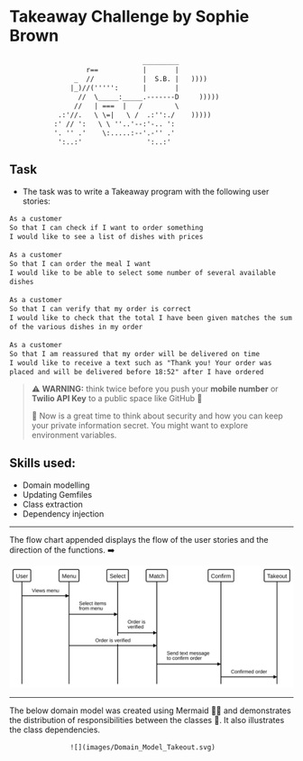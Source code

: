Takeaway Challenge by Sophie Brown
==================
```
                                 _________
                   r==           |       |
                _  //            |  S.B. |   ))))
               |_)//(''''':      |       |
                 //  \_____:_____.-------D     )))))
                //   | ===  |   /        \
            .:'//.   \ \=|   \ /  .:'':./    )))))
           :' // ':   \ \ ''..'--:'-.. ':
           '. '' .'    \:.....:--'.-'' .'
            ':..:'                ':..:'

 ```

Task
-----
* The task was to write a Takeaway program with the following user stories:

```
As a customer
So that I can check if I want to order something
I would like to see a list of dishes with prices

As a customer
So that I can order the meal I want
I would like to be able to select some number of several available dishes

As a customer
So that I can verify that my order is correct
I would like to check that the total I have been given matches the sum of the various dishes in my order

As a customer
So that I am reassured that my order will be delivered on time
I would like to receive a text such as "Thank you! Your order was placed and will be delivered before 18:52" after I have ordered
```

> :warning: **WARNING:** think twice before you push your **mobile number** or **Twilio API Key** to a public space like GitHub :eyes:
>
> :key: Now is a great time to think about security and how you can keep your private information secret. You might want to explore environment variables.


**Skills used:**
-----
  - Domain modelling
  - Updating Gemfiles
  - Class extraction
  - Dependency injection

-----
The flow chart appended displays the flow of the user stories and the direction of the functions. :arrow_right:

![](images/Flow_Chart_TakeawayChallenge.svg)

-----
The below domain model was created using Mermaid :mermaid: and demonstrates the distribution of responsibilities between the classes :notebook:.
It also illustrates the class dependencies.

                   ![](images/Domain_Model_Takeout.svg)


